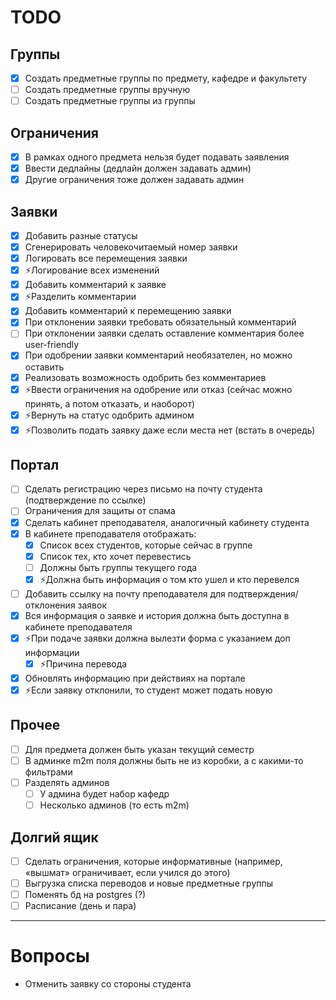 # TODO

## Группы

- [x] Создать предметные группы по предмету, кафедре и факультету
- [ ] Создать предметные группы вручную
- [ ] Создать предметные группы из группы

## Ограничения

- [x] В рамках одного предмета нельзя будет подавать заявления
- [x] Ввести дедлайны (дедлайн должен задавать админ)
- [x] Другие ограничения тоже должен задавать админ

## Заявки

- [x] Добавить разные статусы
- [x] Сгенерировать человекочитаемый номер заявки
- [x] Логировать все перемещения заявки
- [x] ⚡Логирование всех изменений
- [x] Добавить комментарий к заявке
- [x] ⚡Разделить комментарии
- [x] Добавить комментарий к перемещению заявки
- [x] При отклонении заявки требовать обязательный комментарий
- [ ] При отклонении заявки сделать оставление комментария более user-friendly
- [x] При одобрении заявки комментарий необязателен, но можно оставить
- [x] Реализовать возможность одобрить без комментариев
- [x] ⚡Ввести ограничения на одобрение или отказ (сейчас можно принять, а потом отказать, и наоборот)
- [x] ⚡Вернуть на статус одобрить админом
- [x] ⚡Позволить подать заявку даже если места нет (встать в очередь)

## Портал

- [ ] Сделать регистрацию через письмо на почту студента (подтверждение по ссылке)
- [ ] Ограничения для защиты от спама
- [x] Сделать кабинет преподавателя, аналогичный кабинету студента
- [x] В кабинете преподавателя отображать:
    - [x] Список всех студентов, которые сейчас в группе
    - [x] Список тех, кто хочет перевестись
    - [ ] Должны быть группы текущего года
    - [x] ⚡Должна быть информация о том кто ушел и кто перевелся
- [ ] Добавить ссылку на почту преподавателя для подтверждения/отклонения заявок
- [x] Вся информация о заявке и история должна быть доступна в кабинете преподавателя
- [x] ⚡При подаче заявки должна вылезти форма с указанием доп информации
    - [x] ⚡Причина перевода
- [x] Обновлять информацию при действиях на портале
- [x] ⚡Если заявку отклонили, то студент может подать новую

## Прочее

- [ ] Для предмета должен быть указан текущий семестр
- [ ] В админке m2m поля должны быть не из коробки, а с какими-то фильтрами
- [ ] Разделять админов
    - [ ] У админа будет набор кафедр
    - [ ] Несколько админов (то есть m2m)

## Долгий ящик

- [ ] Сделать ограничения, которые информативные (например, «вышмат» ограничивает, если учился до этого)
- [ ] Выгрузка списка переводов и новые предметные группы
- [ ] Поменять бд на postgres (?)
- [ ] Расписание (день и пара)

---

# Вопросы

- Отменить заявку со стороны студента

